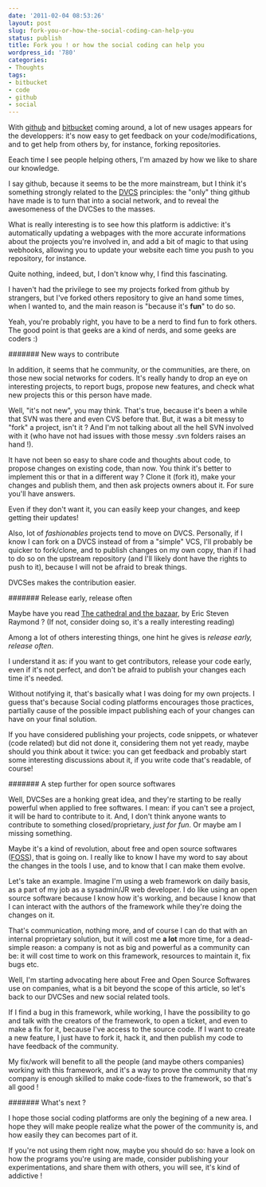 ```yaml
---
date: '2011-02-04 08:53:26'
layout: post
slug: fork-you-or-how-the-social-coding-can-help-you
status: publish
title: Fork you ! or how the social coding can help you
wordpress_id: '780'
categories:
- Thoughts
tags:
- bitbucket
- code
- github
- social
---
```


With [github](http://github.com) and [bitbucket](http://www.bitbucket.org) coming around, a lot of new usages appears for the developpers: it's now easy to get feedback on your code/modifications, and to get help from others by, for instance, forking repositories.





Eeach time I see people helping others, I'm amazed by how we like to share our knowledge.




I say github, because it seems to be the more mainstream, but I think it's something strongly related to the [DVCS](http://en.wikipedia.org/wiki/Distributed_revision_control) principles: the "only" thing github have made is to turn that into a social network, and to reveal the awesomeness of the DVCSes to the masses.




What is really interesting is to see how this platform is addictive: it's automatically updating a webpages with the more accurate informations about the projects you're involved in, and add a bit of magic to that using webhooks, allowing you to update your website each time you push to you repository, for instance.




Quite nothing, indeed, but, I don't know why, I find this fascinating.




I haven't had the privilege to see my projects forked from github by strangers, but I've forked others repository to give an hand some times, when I wanted to, and the main reason is "because it's **fun**" to do so.




Yeah, you're probably right, you have to be a nerd to find fun to fork others. The good point is that geeks are a kind of nerds, and some geeks are coders :)






####### New ways to contribute





In addition, it seems that he community, or the communities, are there, on those new social networks for coders. It's really handy to drop an eye on interesting projects, to report bugs, propose new features, and check what new projects this or this person have made.




Well, "it's not new", you may think. That's true, because it's been a while that SVN was there and even CVS before that. But, it was a bit messy to "fork" a project, isn't it ? And I'm not talking about all the hell SVN involved with it (who have not had issues with those messy .svn folders raises an hand !).




It have not been so easy to share code and thoughts about code, to propose changes on existing code, than now. You think it's better to implement this or that in a different way ? Clone it (fork it), make your changes and publish them, and then ask projects owners about it. For sure you'll have answers.




Even if they don't want it, you can easily keep your changes, and keep getting their updates!




Also, lot of _fashionables_ projects tend to move on DVCS. Personally, if I know I can fork on a DVCS instead of from a "simple" VCS, I'll probably be quicker to fork/clone, and to publish changes on my own copy, than if I had to do so on the upstream repository (and I'll likely dont have the rights to push to it), because I will not be afraid to break things.




DVCSes makes the contribution easier.







####### Release early, release often





Maybe have you read [The cathedral and the bazaar](http://www.catb.org/%7Eesr/writings/cathedral-bazaar/), by Eric Steven Raymond ? (If not, consider doing so, it's a really interesting reading)




Among a lot of others interesting things, one hint he gives is _release early, release often_.




I understand it as: if you want to get contributors, release your code early, even if it's not perfect, and don't be afraid to publish your changes each time it's needed.




Without notifying it, that's basically what I was doing for my own projects. I guess that's because Social coding platforms encourages those practices, partially cause of the possible impact publishing each of your changes can have on your final solution.




If you have considered publishing your projects, code snippets, or whatever (code related) but did not done it, considering them not yet ready, maybe should you think about it twice: you can get feedback and probably start some interesting discussions about it, if you write code that's readable, of course!







####### A step further for open source softwares





Well, DVCSes are a honking great idea, and they're starting to be really powerful when applied to free softwares. I mean: if you can't see a project, it will be hard to contribute to it. And, I don't think anyone wants to contribute to something closed/proprietary, _just for fun_. Or maybe am I missing something.




Maybe it's a kind of revolution, about free and open source softwares ([FOSS](http://en.wikipedia.org/wiki/Free_and_open_source_software)), that is going on. I really like to know I have my word to say about the changes in the tools I use, and to know that I can make them evolve.




Let's take an example. Imagine I'm using a web framework on daily basis, as a part of my job as a sysadmin/JR web developer. I do like using an open source software because I know how it's working, and because I know that I can interact with the authors of the framework while they're doing the changes on it.




That's communication, nothing more, and of course I can do that with an internal proprietary solution, but it will cost me **a lot** more time, for a dead-simple reason: a company is not as big and powerful as a community can be: it will cost time to work on this framework, resources to maintain it, fix bugs etc.





Well, I'm starting advocating here about Free and Open Source Softwares use on companies, what is a bit beyond the scope of this article, so let's back to our DVCSes and new social related tools.




If I find a bug in this framework, while working, I have the possibility to go and talk with the creators of the framework, to open a ticket, and even to make a fix for it, because I've access to the source code. If I want to create a new feature, I just have to fork it, hack it, and then publish my code to have feedback of the community.




My fix/work will benefit to all the people (and maybe others companies) working with this framework, and it's a way to prove the community that my company is enough skilled to make code-fixes to the framework, so that's all good !





####### What's next ?



I hope those social coding platforms are only the begining of a new area. I hope they will make people realize what the power of the community is, and how easily they can becomes part of it.




If you're not using them right now, maybe you should do so: have a look on how the programs you're using are made, consider publishing your experimentations, and share them with others, you will see, it's kind of addictive !
